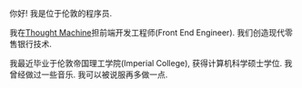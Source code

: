 你好! 我是位于伦敦的程序员.

我在[Thought Machine](https://www.thoughtmachine.net/)担前端开发工程师(Front End Engineer). 我们创造现代零售银行技术.

我最近毕业于伦敦帝国理工学院(Imperial College), 获得计算机科学硕士学位. 我曾经做过一些音乐. 我可以被说服再多做一点.
